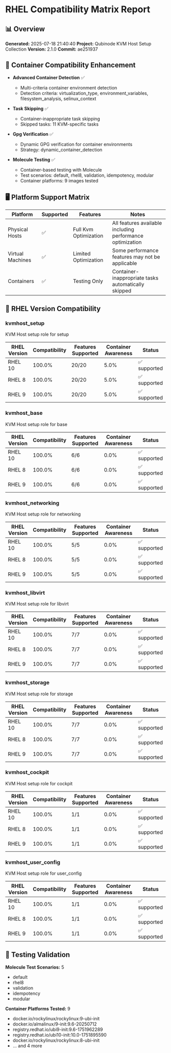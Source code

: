 # RHEL Compatibility Matrix Report

## 📊 Overview

**Generated:** 2025-07-18 21:40:40
**Project:** Qubinode KVM Host Setup Collection
**Version:** 2.1.0
**Commit:** ae251937

## 🐳 Container Compatibility Enhancement

- **Advanced Container Detection** ✅
  - Multi-criteria container environment detection
  - Detection criteria: virtualization_type, environment_variables, filesystem_analysis, selinux_context

- **Task Skipping** ✅
  - Container-inappropriate task skipping
  - Skipped tasks: 11 KVM-specific tasks

- **Gpg Verification** ✅
  - Dynamic GPG verification for container environments
  - Strategy: dynamic_container_detection

- **Molecule Testing** ✅
  - Container-based testing with Molecule
  - Test scenarios: default, rhel8, validation, idempotency, modular
  - Container platforms: 9 images tested

## 🖥️ Platform Support Matrix

| Platform | Supported | Features | Notes |
|----------|-----------|----------|-------|
| Physical Hosts | ✅ | Full Kvm Optimization | All features available including performance optimization |
| Virtual Machines | ✅ | Limited Optimization | Some performance features may not be applicable |
| Containers | ✅ | Testing Only | Container-inappropriate tasks automatically skipped |

## 🔴 RHEL Version Compatibility

### kvmhost_setup

KVM Host setup role for setup

| RHEL Version | Compatibility | Features Supported | Container Awareness | Status |
|--------------|---------------|-------------------|-------------------|--------|
| RHEL 10 | 100.0% | 20/20 | 5.0% | ✅ supported |
| RHEL 8 | 100.0% | 20/20 | 5.0% | ✅ supported |
| RHEL 9 | 100.0% | 20/20 | 5.0% | ✅ supported |

### kvmhost_base

KVM Host setup role for base

| RHEL Version | Compatibility | Features Supported | Container Awareness | Status |
|--------------|---------------|-------------------|-------------------|--------|
| RHEL 10 | 100.0% | 6/6 | 0.0% | ✅ supported |
| RHEL 8 | 100.0% | 6/6 | 0.0% | ✅ supported |
| RHEL 9 | 100.0% | 6/6 | 0.0% | ✅ supported |

### kvmhost_networking

KVM Host setup role for networking

| RHEL Version | Compatibility | Features Supported | Container Awareness | Status |
|--------------|---------------|-------------------|-------------------|--------|
| RHEL 10 | 100.0% | 5/5 | 0.0% | ✅ supported |
| RHEL 8 | 100.0% | 5/5 | 0.0% | ✅ supported |
| RHEL 9 | 100.0% | 5/5 | 0.0% | ✅ supported |

### kvmhost_libvirt

KVM Host setup role for libvirt

| RHEL Version | Compatibility | Features Supported | Container Awareness | Status |
|--------------|---------------|-------------------|-------------------|--------|
| RHEL 10 | 100.0% | 7/7 | 0.0% | ✅ supported |
| RHEL 8 | 100.0% | 7/7 | 0.0% | ✅ supported |
| RHEL 9 | 100.0% | 7/7 | 0.0% | ✅ supported |

### kvmhost_storage

KVM Host setup role for storage

| RHEL Version | Compatibility | Features Supported | Container Awareness | Status |
|--------------|---------------|-------------------|-------------------|--------|
| RHEL 10 | 100.0% | 7/7 | 0.0% | ✅ supported |
| RHEL 8 | 100.0% | 7/7 | 0.0% | ✅ supported |
| RHEL 9 | 100.0% | 7/7 | 0.0% | ✅ supported |

### kvmhost_cockpit

KVM Host setup role for cockpit

| RHEL Version | Compatibility | Features Supported | Container Awareness | Status |
|--------------|---------------|-------------------|-------------------|--------|
| RHEL 10 | 100.0% | 1/1 | 0.0% | ✅ supported |
| RHEL 8 | 100.0% | 1/1 | 0.0% | ✅ supported |
| RHEL 9 | 100.0% | 1/1 | 0.0% | ✅ supported |

### kvmhost_user_config

KVM Host setup role for user_config

| RHEL Version | Compatibility | Features Supported | Container Awareness | Status |
|--------------|---------------|-------------------|-------------------|--------|
| RHEL 10 | 100.0% | 1/1 | 0.0% | ✅ supported |
| RHEL 8 | 100.0% | 1/1 | 0.0% | ✅ supported |
| RHEL 9 | 100.0% | 1/1 | 0.0% | ✅ supported |

## 🧪 Testing Validation

**Molecule Test Scenarios:** 5
- default
- rhel8
- validation
- idempotency
- modular

**Container Platforms Tested:** 9
- docker.io/rockylinux/rockylinux:9-ubi-init
- docker.io/almalinux/9-init:9.6-20250712
- registry.redhat.io/ubi9-init:9.6-1751962289
- registry.redhat.io/ubi10-init:10.0-1751895590
- docker.io/rockylinux/rockylinux:8-ubi-init
- ... and 4 more

